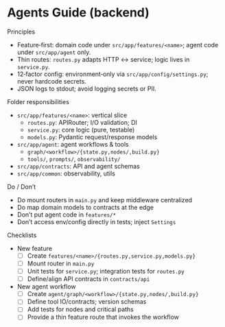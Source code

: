 # Agents Guide (backend)

Principles
- Feature‑first: domain code under `src/app/features/<name>`; agent code under `src/app/agent` only.
- Thin routes: `routes.py` adapts HTTP ↔ service; logic lives in `service.py`.
- 12‑factor config: environment‑only via `src/app/config/settings.py`; never hardcode secrets.
- JSON logs to stdout; avoid logging secrets or PII.

Folder responsibilities
- `src/app/features/<name>`: vertical slice
  - `routes.py`: APIRouter; I/O validation; DI
  - `service.py`: core logic (pure, testable)
  - `models.py`: Pydantic request/response models
- `src/app/agent`: agent workflows & tools
  - `graph/<workflow>/{state.py,nodes/,build.py}`
  - `tools/`, `prompts/`, `observability/`
- `src/app/contracts`: API and agent schemas
- `src/app/common`: observability, utils

Do / Don’t
- Do mount routers in `main.py` and keep middleware centralized
- Do map domain models to contracts at the edge
- Don’t put agent code in `features/*`
- Don’t access env/config directly in tests; inject `Settings`

Checklists
- New feature
  - [ ] Create `features/<name>/{routes.py,service.py,models.py}`
  - [ ] Mount router in `main.py`
  - [ ] Unit tests for `service.py`; integration tests for `routes.py`
  - [ ] Define/align API contracts in `contracts/api`
- New agent workflow
  - [ ] Create `agent/graph/<workflow>/{state.py,nodes/,build.py}`
  - [ ] Define tool IO/contracts; version schemas
  - [ ] Add tests for nodes and critical paths
  - [ ] Provide a thin feature route that invokes the workflow
